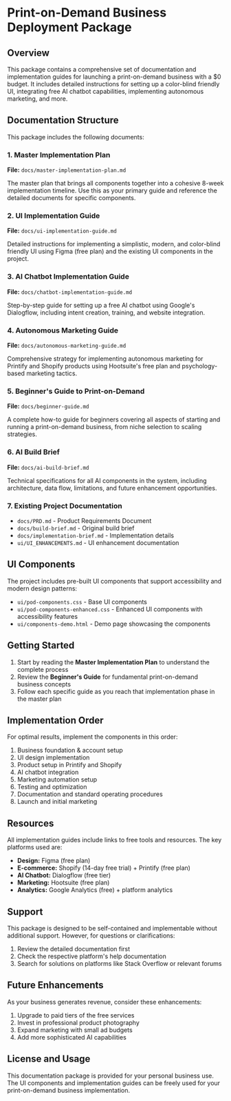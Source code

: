 # Print-on-Demand Business Deployment Package

## Overview

This package contains a comprehensive set of documentation and implementation guides for launching a print-on-demand business with a $0 budget. It includes detailed instructions for setting up a color-blind friendly UI, integrating free AI chatbot capabilities, implementing autonomous marketing, and more.

## Documentation Structure

This package includes the following documents:

### 1. Master Implementation Plan

**File:** `docs/master-implementation-plan.md`

The master plan that brings all components together into a cohesive 8-week implementation timeline. Use this as your primary guide and reference the detailed documents for specific components.

### 2. UI Implementation Guide

**File:** `docs/ui-implementation-guide.md`

Detailed instructions for implementing a simplistic, modern, and color-blind friendly UI using Figma (free plan) and the existing UI components in the project.

### 3. AI Chatbot Implementation Guide

**File:** `docs/chatbot-implementation-guide.md`

Step-by-step guide for setting up a free AI chatbot using Google's Dialogflow, including intent creation, training, and website integration.

### 4. Autonomous Marketing Guide

**File:** `docs/autonomous-marketing-guide.md`

Comprehensive strategy for implementing autonomous marketing for Printify and Shopify products using Hootsuite's free plan and psychology-based marketing tactics.

### 5. Beginner's Guide to Print-on-Demand

**File:** `docs/beginner-guide.md`

A complete how-to guide for beginners covering all aspects of starting and running a print-on-demand business, from niche selection to scaling strategies.

### 6. AI Build Brief

**File:** `docs/ai-build-brief.md`

Technical specifications for all AI components in the system, including architecture, data flow, limitations, and future enhancement opportunities.

### 7. Existing Project Documentation

- `docs/PRD.md` - Product Requirements Document
- `docs/build-brief.md` - Original build brief
- `docs/implementation-brief.md` - Implementation details
- `ui/UI_ENHANCEMENTS.md` - UI enhancement documentation

## UI Components

The project includes pre-built UI components that support accessibility and modern design patterns:

- `ui/pod-components.css` - Base UI components
- `ui/pod-components-enhanced.css` - Enhanced UI components with accessibility features
- `ui/components-demo.html` - Demo page showcasing the components

## Getting Started

1. Start by reading the **Master Implementation Plan** to understand the complete process
2. Review the **Beginner's Guide** for fundamental print-on-demand business concepts
3. Follow each specific guide as you reach that implementation phase in the master plan

## Implementation Order

For optimal results, implement the components in this order:

1. Business foundation & account setup
2. UI design implementation 
3. Product setup in Printify and Shopify
4. AI chatbot integration
5. Marketing automation setup
6. Testing and optimization
7. Documentation and standard operating procedures
8. Launch and initial marketing

## Resources

All implementation guides include links to free tools and resources. The key platforms used are:

- **Design:** Figma (free plan)
- **E-commerce:** Shopify (14-day free trial) + Printify (free plan)
- **AI Chatbot:** Dialogflow (free tier)
- **Marketing:** Hootsuite (free plan)
- **Analytics:** Google Analytics (free) + platform analytics

## Support

This package is designed to be self-contained and implementable without additional support. However, for questions or clarifications:

1. Review the detailed documentation first
2. Check the respective platform's help documentation
3. Search for solutions on platforms like Stack Overflow or relevant forums

## Future Enhancements

As your business generates revenue, consider these enhancements:

1. Upgrade to paid tiers of the free services
2. Invest in professional product photography
3. Expand marketing with small ad budgets
4. Add more sophisticated AI capabilities

## License and Usage

This documentation package is provided for your personal business use. The UI components and implementation guides can be freely used for your print-on-demand business implementation.
